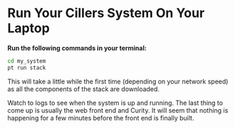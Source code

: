 # Run Your Cillers System On Your Laptop

**Run the following commands in your terminal:**

```bash
cd my_system
pt run stack
```

This will take a little while the first time (depending on your network speed) as all the components of the stack are downloaded.

Watch to logs to see when the system is up and running. The last thing to come up is usually the web front end and Curity. It will seem that nothing is happening for a few minutes before the front end is finally built.

